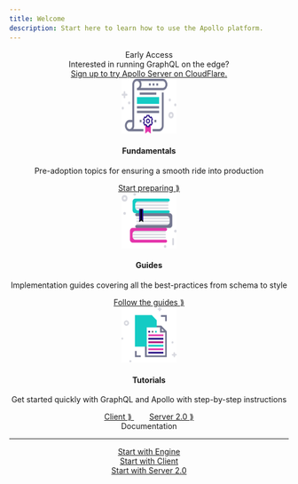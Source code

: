 ```yaml
---
title: Welcome
description: Start here to learn how to use the Apollo platform.
---
```


<div class="docstart" align="center">

  <div class="pop-banner">
    <div class="pb-content pb-early-access">Early Access</div>
    <div class="pb-content pb-head">Interested in running GraphQL on the edge?</div>
    <div class="pb-content pb-link">
      <a href="/edge">Sign up to try Apollo Server on CloudFlare.</a>
    </div>
  </div>

  <div class="fundamentals">
      <div align="center">
        <a href="./fundamentals/platform.html">
          <img src="./images/guides.svg" width=100  height=100>
        </a>
      </div>
      <div align="center">
        <h4 class="headers"> Fundamentals </h4>
      </div>
      <div align="center">
        <p>Pre-adoption topics for ensuring a smooth ride into production</p>
      </div>
      <div align="center">
        <a href="./fundamentals/platform.html"> Start preparing &Rang; </a>
      </div>
  </div>

  <div class="guides">
    <div align="center">
        <a href="./guides/schema-design.html">
          <img src="./images/docs.svg" width=100  height=100>
        </a>
    </div>
    <div align="center">
      <h4 class="headers" align="center"> Guides </h4>
    </div>
    <div align="center">
      <p>Implementation guides covering all the best-practices from schema to style</p>
    </div>
    <div align="center">
      <a href="./guides/schema-design.html"> Follow the guides &Rang; </a>
    </div>
  </div>

  <div class="quickstart">
    <div align="center">
      <a href="#">
        <img src="./images/fundamentals.svg" width=100  height=100>
      </a>
    </div>
    <div align="center">
      <h4 class="headers" align="center"> Tutorials </h4>
    </div>
    <div align="center">
      <p>Get started quickly with GraphQL and Apollo with step-by-step instructions</p>
    </div>
    <div align="center">
      <a href="/docs/react/essentials/get-started.html"> Client &Rang; </a>
      &nbsp;&nbsp;&nbsp;&nbsp;&nbsp;&nbsp;
      <a href="/docs/apollo-server/v2/getting-started.html"> Server 2.0 &Rang; </a>
    </div>
  </div>
</div>

<div align="center" id="documentation-heading"> Documentation </div>

<hr />

<div class="documentation-buttons">
  <div class="doc">
    <div align="center">
      <a href="/docs/engine" class="btn default hollow"> Start with Engine </a>
    </div>
  </div>

  <div class="doc">
    <div align="center">
      <a href="/docs/react" class="btn default hollow"> Start with Client </a>
    </div> 
  </div>

  <div class="doc">
    <div align="center">
      <a href="/docs/apollo-server/v2/getting-started.html" class="btn default hollow"> Start with Server 2.0 </a>
    </div> 
  </div>
</div>

